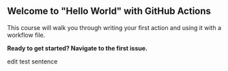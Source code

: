 ## Welcome to "Hello World" with GitHub Actions

This course will walk you through writing your first action and using it with a workflow file. 

**Ready to get started? Navigate to the first issue.**

edit test sentence
